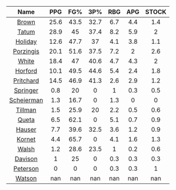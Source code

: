 |                                     Name                                     |  PPG  |  FG%  |  3P%  |  RBG  |  APG  |  STOCK  |
|:----------------------------------------------------------------------------:|:-----:|:-----:|:-----:|:-----:|:-----:|:-------:|
|      [Brown](https://www.espn.com/nba/player/_/id/3917376/jaylen-brown)      | 25.6  | 43.5  | 32.7  |  6.7  |  4.4  |   1.4   |
|      [Tatum](https://www.espn.com/nba/player/_/id/4065648/jayson-tatum)      | 28.9  |  45   | 37.4  |  8.2  |  5.9  |    2    |
|      [Holiday](https://www.espn.com/nba/player/_/id/3995/jrue-holiday)       | 12.6  | 47.7  |  37   |  4.1  |  3.8  |   1.1   |
| [Porzingis](https://www.espn.com/nba/player/_/id/3102531/kristaps-porzingis) | 20.1  | 51.6  | 37.5  |  7.2  |   2   |   2.6   |
|     [White](https://www.espn.com/nba/player/_/id/3078576/derrick-white)      | 18.4  |  47   | 40.6  |  4.7  |  4.3  |    2    |
|       [Horford](https://www.espn.com/nba/player/_/id/3213/al-horford)        | 10.1  | 49.5  | 44.6  |  5.4  |  2.4  |   1.8   |
|  [Pritchard](https://www.espn.com/nba/player/_/id/4066354/payton-pritchard)  | 14.5  | 46.9  | 41.3  |  2.6  |  2.9  |   1.2   |
|   [Springer](https://www.espn.com/nba/player/_/id/4432164/jaden-springer)    |  0.8  |  20   |   0   |   1   |  0.3  |   0.5   |
| [Scheierman](https://www.espn.com/nba/player/_/id/4593841/baylor-scheierman) |  1.3  | 16.7  |   0   |  1.3  |   0   |    0    |
|    [Tillman](https://www.espn.com/nba/player/_/id/4277964/xavier-tillman)    |  1.5  | 25.9  |  20   |  2.2  |  0.5  |   0.6   |
|     [Queta](https://www.espn.com/nba/player/_/id/4397424/neemias-queta)      |  6.5  | 62.1  |   0   |  5.1  |  0.7  |   0.9   |
|      [Hauser](https://www.espn.com/nba/player/_/id/4065804/sam-hauser)       |  7.7  | 39.6  | 32.5  |  3.6  |  1.2  |   0.9   |
|      [Kornet](https://www.espn.com/nba/player/_/id/3064560/luke-kornet)      |  4.4  | 65.7  |   0   |  4.1  |  1.6  |   1.3   |
|      [Walsh](https://www.espn.com/nba/player/_/id/4683689/jordan-walsh)      |  1.2  | 28.6  | 23.5  |   1   |  0.2  |   0.6   |
|      [Davison](https://www.espn.com/nba/player/_/id/4576085/jd-davison)      |   1   |  25   |   0   |  0.3  |  0.3  |   0.3   |
|    [Peterson](https://www.espn.com/nba/player/_/id/4397689/drew-peterson)    |   0   |   0   |   0   |  0.3  |  0.3  |    1    |
|     [Watson](https://www.espn.com/nba/player/_/id/4431705/anton-watson)      |  nan  |  nan  |  nan  |  nan  |  nan  |   nan   |